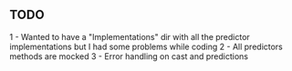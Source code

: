 ## TODO
1 - Wanted to have a "Implementations" dir with all the predictor implementations but I had some problems while coding
2 - All predictors methods are mocked
3 - Error handling on cast and predictions